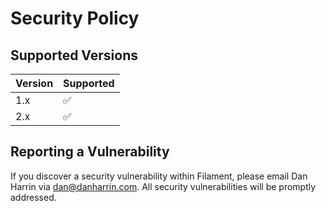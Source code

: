 # Security Policy

## Supported Versions

| Version | Supported |
| ------- | ------------------ |
| 1.x | :white_check_mark: |
| 2.x | :white_check_mark: |

## Reporting a Vulnerability

If you discover a security vulnerability within Filament, please email Dan Harrin via [dan@danharrin.com](mailto:dan@danharrin.com). All security vulnerabilities will be promptly addressed.
